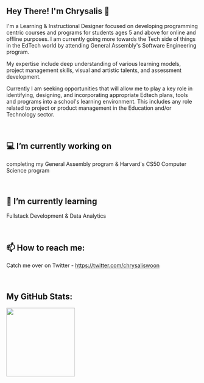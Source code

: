 ## Hey There! I'm Chrysalis :wave:	

I'm a Learning & Instructional Designer focused on developing programming centric courses and programs for students ages 5 and above for online and offline purposes. I am currently going more towards the Tech side of things in the EdTech world by attending General Assembly's Software Engineering program. 

My expertise include deep understanding of various learning models, project management skills, visual and artistic talents, and assessment development. 

Currently I am seeking opportunities that will allow me to play a key role in identifying, designing, and incorporating appropriate Edtech plans, tools and programs into a school's learning environment. This includes any role related to project or product management in the Education and/or Technology sector.

<br>

## :computer: I’m currently working on
completing my General Assembly program & Harvard's CS50 Computer Science program

<br>

## 🌱 I’m currently learning
Fullstack Development & Data Analytics

<br>

## 📫 How to reach me:
Catch me over on Twitter - https://twitter.com/chrysaliswoon

<br>

## My GitHub Stats:

<img height="180em" src="https://github-readme-stats.vercel.app/api?username=chrysaliswoon&show_icons=true&hide_border=true&&count_private=true&include_all_commits=true" />
